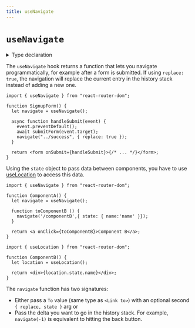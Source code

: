 ```yaml
---
title: useNavigate
---
```


# `useNavigate`

<details>
  <summary>Type declaration</summary>

```tsx
declare function useNavigate(): NavigateFunction;

interface NavigateFunction {
  (
    to: To,
    options?: { replace?: boolean; state?: any }
  ): void;
  (delta: number): void;
}
```

</details>

The `useNavigate` hook returns a function that lets you navigate programmatically, for example after a form is submitted. If using `replace: true`, the navigation will replace the current entry in the history stack instead of adding a new one.

```tsx
import { useNavigate } from "react-router-dom";

function SignupForm() {
  let navigate = useNavigate();

  async function handleSubmit(event) {
    event.preventDefault();
    await submitForm(event.target);
    navigate("../success", { replace: true });
  }

  return <form onSubmit={handleSubmit}>{/* ... */}</form>;
}
```

Using the `state` object to pass data between components, you have to use [useLocation](./use-location.md) to access this data.

```tsx
import { useNavigate } from "react-router-dom";

function ComponentA() {
  let navigate = useNavigate();

  function toComponentB () {
    navigate('/componentB',{ state: { name:'name' }});
  }

  return <a onClick={toComponentB}>Component B</a>;
}
```

```tsx
import { useLocation } from "react-router-dom";

function ComponentB() {
  let location = useLocation();
   
  return <div>{location.state.name}</div>;
}
```

The `navigate` function has two signatures:

- Either pass a `To` value (same type as `<Link to>`) with an optional second `{ replace, state }` arg or
- Pass the delta you want to go in the history stack. For example, `navigate(-1)` is equivalent to hitting the back button.
